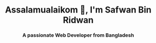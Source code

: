 

<h1 align="center">Assalamualaikom 👋, I'm Safwan Bin Ridwan</h1>
<h3 align="center">A passionate Web Developer from Bangladesh</h3>

